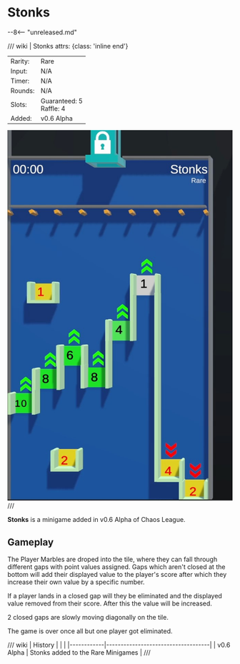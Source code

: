# Stonks

--8<-- "unreleased.md"

/// wiki | Stonks
    attrs: {class: 'inline end'}

|         |                            |
|---------|----------------------------|
| Rarity: | Rare                       |
| Input:  | N/A                        |
| Timer:  | N/A                        |
| Rounds: | N/A                        |
| Slots:  | Guaranteed: 5<br>Raffle: 4 |
| Added:  | v0.6 Alpha                 |

![stonks](../../assets/images/minigames/stonks.jpg)
///

**Stonks** is a minigame added in v0.6 Alpha of Chaos League.

## Gameplay

The Player Marbles are droped into the tile, where they can fall through different gaps with point values assigned. Gaps which aren't closed at the bottom will add their displayed value to the player's score after which they increase their own value by a specific number.

If a player lands in a closed gap will they be eliminated and the displayed value removed from their score. After this the value will be increased.

2 closed gaps are slowly moving diagonally on the tile.

The game is over once all but one player got eliminated.

/// wiki | History
|            |                                    |
|------------|------------------------------------|
| v0.6 Alpha | Stonks added to the Rare Minigames |
///
